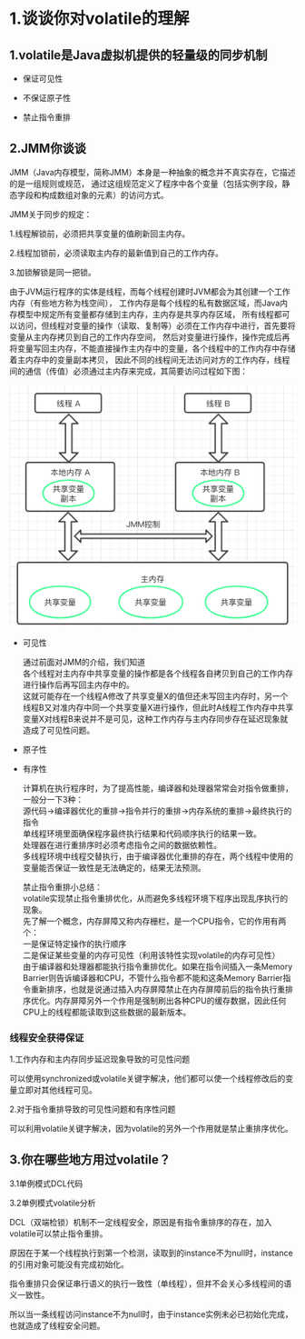 # 1.谈谈你对volatile的理解

## 1.volatile是Java虚拟机提供的轻量级的同步机制

- 保证可见性

- 不保证原子性

- 禁止指令重排


## 2.JMM你谈谈

JMM（Java内存模型，简称JMM）本身是一种抽象的概念并不真实存在，它描述的是一组规则或规范，
通过这组规范定义了程序中各个变量（包括实例字段，静态字段和构成数组对象的元素）的访问方式。

JMM关于同步的规定：

1.线程解锁前，必须把共享变量的值刷新回主内存。

2.线程加锁前，必须读取主内存的最新值到自己的工作内存。

3.加锁解锁是同一把锁。

由于JVM运行程序的实体是线程，而每个线程创建时JVM都会为其创建一个工作内存（有些地方称为栈空间），
工作内存是每个线程的私有数据区域，而Java内存模型中规定所有变量都存储到主内存，主内存是共享内存区域，
所有线程都可以访问，但线程对变量的操作（读取、复制等）必须在工作内存中进行，首先要将变量从主内存拷贝到自己的工作内存空间，
然后对变量进行操作，操作完成后再将变量写回主内存，不能直接操作主内存中的变量，各个线程中的工作内存中存储着主内存中的变量副本拷贝，
因此不同的线程间无法访问对方的工作内存，线程间的通信（传值）必须通过主内存来完成，其简要访问过程如下图：

![1png](https://raw.githubusercontent.com/d470969047h/learn/master/learn-exercises/src/main/resources/exercise1/chapter1/1.png)

- 可见性

  通过前面对JMM的介绍，我们知道  
  各个线程对主内存中共享变量的操作都是各个线程各自拷贝到自己的工作内存进行操作后再写回主内存中的。  
  这就可能存在一个线程A修改了共享变量X的值但还未写回主内存时，另一个线程B又对准内存中同一个共享变量X进行操作，但此时A线程工作内存中共享变量X对线程B来说并不是可见，这种工作内存与主内存同步存在延迟现象就造成了可见性问题。

- 原子性

- 有序性

  计算机在执行程序时，为了提高性能，编译器和处理器常常会对指令做重排，一般分一下3种：  
  源代码->编译器优化的重排->指令并行的重排->内存系统的重排->最终执行的指令  
  单线程环境里面确保程序最终执行结果和代码顺序执行的结果一致。  
  处理器在进行重排序时必须考虑指令之间的数据依赖性。  
  多线程环境中线程交替执行，由于编译器优化重排的存在，两个线程中使用的变量能否保证一致性是无法确定的，结果无法预测。
  
  禁止指令重排小总结：  
  volatile实现禁止指令重排优化，从而避免多线程环境下程序出现乱序执行的现象。  
  先了解一个概念，内存屏障又称内存栅栏，是一个CPU指令，它的作用有两个：  
  一是保证特定操作的执行顺序  
  二是保证某些变量的内存可见性（利用该特性实现volatile的内存可见性）  
  由于编译器和处理器都能执行指令重排优化。如果在指令间插入一条Memory Barrier则告诉编译器和CPU，不管什么指令都不能和这条Memory Barrier指令重新排序，也就是说通过插入内存屏障禁止在内存屏障前后的指令执行重排序优化。内存屏障另外一个作用是强制刷出各种CPU的缓存数据，因此任何CPU上的线程都能读取到这些数据的最新版本。

### 线程安全获得保证

1.工作内存和主内存同步延迟现象导致的可见性问题  

可以使用synchronized或volatile关键字解决，他们都可以使一个线程修改后的变量立即对其他线程可见。

2.对于指令重排导致的可见性问题和有序性问题  

可以利用volatile关键字解决，因为volatile的另外一个作用就是禁止重排序优化。


## 3.你在哪些地方用过volatile？

3.1单例模式DCL代码

3.2单例模式volatile分析

DCL（双端检锁）机制不一定线程安全，原因是有指令重排序的存在，加入volatile可以禁止指令重排。

原因在于某一个线程执行到第一个检测，读取到的instance不为null时，instance的引用对象可能没有完成初始化。

指令重排只会保证串行语义的执行一致性（单线程），但并不会关心多线程间的语义一致性。

所以当一条线程访问instance不为null时，由于instance实例未必已初始化完成，也就造成了线程安全问题。
